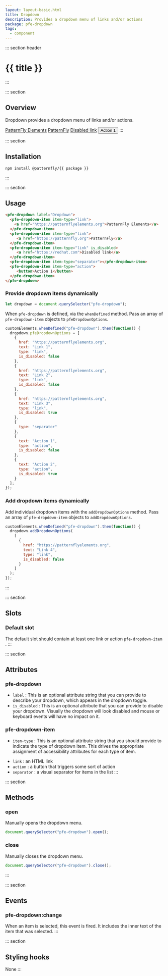 ```yaml
---
layout: layout-basic.html
title: Dropdown
description: Provides a dropdown menu of links and/or actions
package: pfe-dropdown
tags:
  - component
---
```

<script type="module" src="/node_modules/@patternfly/{{ package }}/dist/{{ package }}.min.js"></script>

::: section header
# {{ title }}
:::

::: section
## Overview

Dropdown provides a dropdown menu of links and/or actions.

<pfe-dropdown label="Dropdown">
  <pfe-dropdown-item item-type="link">
    <a href="https://patternflyelements.org">PatternFly Elements</a>
  </pfe-dropdown-item>
  <pfe-dropdown-item item-type="link">
     <a href="https://patternfly.org">PatternFly</a>
  </pfe-dropdown-item>
  <pfe-dropdown-item item-type="link" is_disabled>
     <a href="https://redhat.com">Disabled link</a>
  </pfe-dropdown-item>
  <pfe-dropdown-item item-type="separator"></pfe-dropdown-item>
  <pfe-dropdown-item item-type="action">
     <button>Action 1</button>
  </pfe-dropdown-item>
</pfe-dropdown>
:::

::: section
## Installation

```shell
npm install @patternfly/{{ package }}
```
:::

::: section
## Usage

```html
<pfe-dropdown label="Dropdown">
  <pfe-dropdown-item item-type="link">
    <a href="https://patternflyelements.org">PatternFly Elements</a>
  </pfe-dropdown-item>
  <pfe-dropdown-item item-type="link">
     <a href="https://patternfly.org">PatternFly</a>
  </pfe-dropdown-item>
  <pfe-dropdown-item item-type="link" is_disabled>
     <a href="https://redhat.com">Disabled link</a>
  </pfe-dropdown-item>
  <pfe-dropdown-item item-type="separator"></pfe-dropdown-item>
  <pfe-dropdown-item item-type="action">
     <button>Action 1</button>
  </pfe-dropdown-item>
</pfe-dropdown>
```

### Provide dropdown items dynamically

```javascript
let dropdown = document.querySelector("pfe-dropdown");
```

When `pfe-dropdown` is defined, via the `whenDefined` method. Pass an array of `pfe-dropdown-item` objects to `pfeDropdownOptions`. 

```javascript
customElements.whenDefined("pfe-dropdown").then(function() {
  dropdown.pfeDropdownOptions = [
    {
      href: "https://patternflyelements.org",
      text: "Link 1",
      type: "link",
      is_disabled: false
    },
    {
      href: "https://patternflyelements.org",
      text: "Link 2",
      type: "link",
      is_disabled: false
    },
    {
      href: "https://patternflyelements.org",
      text: "Link 3",
      type: "link",
      is_disabled: true
    },
    {
      type: "separator"
    },
    {
      text: "Action 1",
      type: "action",
      is_disabled: false
    },
    {
      text: "Action 2",
      type: "action",
      is_disabled: true
    }
  ];
});
```
### Add dropdown items dynamically

Add individual dropdown items with the `addDropdownOptions` method. Pass an array of `pfe-dropdown-item` objects to `addDropdownOptions`. 

``` js
customElements.whenDefined("pfe-dropdown").then(function() {
  dropdown.addDropdownOptions(
    [
      {
        href: "https://patternflyelements.org",
        text: "Link 4",
        type: "link",
        is_disabled: false
      }
    ]
  );
});
```
:::

::: section
## Slots
### Default slot
The default slot should contain at least one link or action `pfe-dropdown-item` .
:::

::: section
## Attributes
### pfe-dropdown

* `label` : This is an optional attribute string that you can provide to describe your dropdown, which appears in the dropdown toggle.
* `is_disabled` : This is an optional attribute that you can provide to disable your dropdown. Visually the dropdown will look disabled and mouse or keyboard events will have no impact on it. 

### pfe-dropdown-item

* `item-type` : This is an optional attribute string that you should provide to indicate the type of dropdown item. This drives the appropriate assignment of accessibility attributes for each type of item.

 - `link` : an HTML link
 - `action` : a button that triggers some sort of action
 - `separator` : a visual separator for items in the list
:::

::: section
## Methods
### open
Manually opens the dropdown menu.
```javascript
document.querySelector("pfe-dropdown").open();
``` 

### close

Manually closes the dropdown menu.
```javascript
document.querySelector("pfe-dropdown").close();
```
:::

::: section
## Events
### pfe-dropdown:change
When an item is selected, this event is fired. It includes the inner text of the item that was selected. 
:::

::: section
## Styling hooks
None
:::